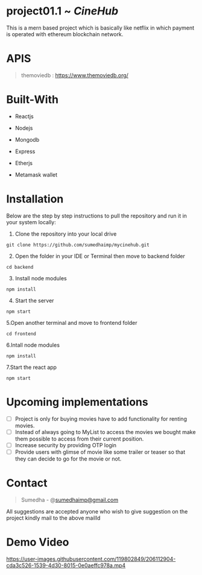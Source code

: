 # project01.1 ~ *CineHub* 
This is a mern based project which is basically like netflix in which payment is operated with ethereum blockchain network.
# APIS
> themoviedb : https://www.themoviedb.org/

# Built-With 
- Reactjs
+ Nodejs
- Mongodb
+ Express
- Etherjs
+ Metamask wallet

# Installation
Below are the step by step instructions to pull the repository and run it in your system locally:
  1. Clone the repository into your local drive
  
  ``` 
  git clone https://github.com/sumedhaimp/mycinehub.git 
  ```
  
  2. Open the folder in your IDE or Terminal then move to backend folder
  
  ```
  cd backend
  ```
  
  3. Install node modules
  
  ```
  npm install
  ```
  
  4. Start the server
  
  ```
  npm start
  ```
  
  5.Open another terminal and move to frontend folder
  
  ```
  cd frontend
  ```
  
  6.Intall node modules
  
  ```
  npm install
  ```
  
  7.Start the react app
  
  ```
  npm start
  ```

# Upcoming implementations
- [ ] Project is only for buying movies have to add functionality for renting movies.
- [ ] Instead of always going to MyList to access the movies we bought make them possible to access from their current position.
- [ ] Increase security by providing OTP login
- [ ] Provide users with glimse of movie like some trailer or teaser so that they can decide to go for the movie or not.
# Contact 
  > Sumedha - @sumedhaimp@gmail.com

 All suggestions are accepted anyone who wish to give suggestion on the project kindly mail to the above mailId

# Demo Video
https://user-images.githubusercontent.com/119802849/206112904-cda3c526-1539-4d30-8015-0e0aeffc978a.mp4
